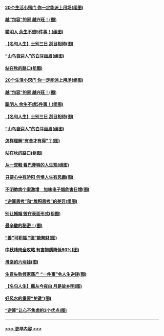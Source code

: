 #### [20个生活小窍门 你一定能派上用场(组图)](../pages/p8/907510.md?t=09161622) 
#### [越“包容”的家 越兴旺！(图)](../pages/p8/907328.md?t=09161622) 
#### [聪明人 余生不想5件事！(组图)](../pages/p8/907364.md?t=09161622) 
#### [【名句人生】士别三日 刮目相待(图)](../pages/p8/906988.md?t=09161622) 
#### [“山鸟自迎人”的白耳画眉(组图)](../pages/p8/907332.md?t=09161622) 
#### [站在秋的路口(组图)](../pages/p8/906914.md?t=09161622) 
#### [20个生活小窍门 你一定能派上用场(组图)](../pages/p8/907510.md?t=09161622) 
#### [越“包容”的家 越兴旺！(图)](../pages/p8/907328.md?t=09161622) 
#### [聪明人 余生不想5件事！(组图)](../pages/p8/907364.md?t=09161622) 
#### [【名句人生】士别三日 刮目相待(图)](../pages/p8/906988.md?t=09161622) 
#### [“山鸟自迎人”的白耳画眉(组图)](../pages/p8/907332.md?t=09161622) 
#### [怎样理解“有舍才有得”？(图)](../pages/p8/906872.md?t=09161622) 
#### [站在秋的路口(组图)](../pages/p8/906914.md?t=09161622) 
#### [从一双鞋 看巴菲特的人生观(组图)](../pages/p8/907311.md?t=09161622) 
#### [只要心中有骄阳 何惧人生有风霜(图)](../pages/p8/907320.md?t=09161622) 
#### [不明肺病个案激增　加味电子烟危害日增(图)](../pages/p8/907307.md?t=09161622) 
#### [“逆算思考”和“堆积思考”的差异(组图)](../pages/p8/907229.md?t=09161622) 
#### [别让婚姻 毁在表面形式(组图)](../pages/p8/907118.md?t=09161622) 
#### [最辛酸的秘密！(图)](../pages/p8/906327.md?t=09161622) 
#### [“善”可积福 “德”能聚财(图)](../pages/p8/906906.md?t=09161622) 
#### [中秋烤肉全攻略 有害物质降低90%(图)](../pages/p8/907227.md?t=09161622) 
#### [母亲的六块钱(图)](../pages/p8/907107.md?t=09161622) 
#### [生意失败倾家荡产 “一件事”令人生逆转(图)](../pages/p8/907101.md?t=09161622) 
#### [【名句人生】露从今夜白 月是故乡明(图)](../pages/p8/906558.md?t=09161622) 
#### [好风水的重要“关键”(图)](../pages/p8/907087.md?t=09161622) 
#### [“逆算”让心不焦虑的3个优点(图)](../pages/p8/907070.md?t=09161622) 

----
#### [ >>> 更早内容 <<< ](../indexes/p8-earlier.md)
